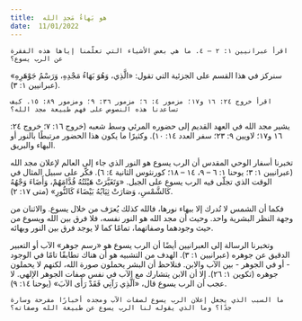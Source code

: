 ```yaml
---
title:  هو بَهاءُ مَجدِ الله
date:  11/01/2022
---
```


`اقرأ عبرانيين ١: ٢ – ٤. ما هي بعض الأشياء التي تعلّمنا إياها هذه الفقرة عن الرب يسوع؟`

سنركز في هذا القسم على الجزئية التي تقول: «الَّذِي، وَهُوَ بَهَاءُ مَجْدِهِ، وَرَسْمُ جَوْهَرِهِ» (عبرانيين ١: ٣).

`اقرأ خروج ٢٤: ١٦ و١٧؛ مزمور ٤: ٦؛ مزمور ٣٦: ٩؛ ومزمور ٨٩: ١٥. كيف تساعدنا هذه النصوص على فهم طبيعة مجد الله؟`

يشير مجد الله في العهد القديم إلى حضوره المرئي وسط شعبه (خروج ١٦: ٧؛ خروج ٢٤: ١٦ و١٧؛ لاويين ٩: ٢٣؛ سفر العدد ١٤: ١٠). وكثيرًا ما يكون هذا الحضور مرتبطًا بالنور أو البهاء والبريق.

تخبرنا أسفار الوحي المقدس أن الرب يسوع هو النور الذي جاء إلى العالم لإعلان مجد الله (عبرانيين ١: ٣؛ يوحنا ١: ٦ – ٩، ١٤ – ١٨؛ كورنثوس الثانية ٤: ٦). فكّر على سبيل المثال في الوقت الذي تجلّى فيه الرب يسوع على الجبل. «وَتَغَيَّرَتْ هَيْئَتُهُ قُدَّامَهُمْ، وَأَضَاءَ وَجْهُهُ كَالشَّمْسِ، وَصَارَتْ ثِيَابُهُ بَيْضَاءَ كَالنُّورِ» (متى ١٧: ٢).

فكما أن الشمس لا تُدرك إلا ببهاء نورها، فالله كذلك يُعرَف من خلال يسوع. والاثنان من وجهة النظر البشرية واحد. وحيث أن مجد الله هو النور نفسه، فلا فرق بين الله ويسوع من حيث وجودهما وصفاتهما، تمامًا كما لا يوجد فرق بين النور وبهائه.

وتخبرنا الرسالة إلى العبرانيين أيضًا أن الرب يسوع هو «رسم جوهر» الآب أو التعبير الدقيق عن جوهره (عبرانيين ١: ٣). الهدف من التشبيه هو أن هناك تطابقًا تامًا في الوجود - أو في الجوهر - بين الآب والابن. فنلاحظ أن البشر يحملون صورة الله، لكنهم لا يحملون جوهره (تكوين ١: ٢٦). إلا أن الابن يتشارك مع الآب في نفس صفات الجوهر الإلهي. لا عجب أن الرب يسوع قال، «اَلَّذِي رَآنِي فَقَدْ رَأَى الآبَ» (يوحنا ١٤: ٩).

`ما السبب الذي يجعل إعلان الرب يسوع لصفات الآب ومجده أخبارًا مفرحة وسارة جدًا؟ وما الذي يقوله لنا الرب يسوع عن طبيعة الله وصفاته؟`